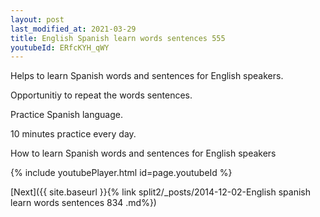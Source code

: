 ```yaml
---
layout: post
last_modified_at: 2021-03-29
title: English Spanish learn words sentences 555 
youtubeId: ERfcKYH_qWY
---
```

 
 
Helps to learn Spanish words and sentences for English speakers.

Opportunitiy to repeat the words sentences. 

Practice Spanish language. 
 
10 minutes practice every day. 
 
How to learn Spanish words and sentences for English speakers 
 
{% include youtubePlayer.html id=page.youtubeId %}
 
 
[Next]({{ site.baseurl }}{% link  split2/_posts/2014-12-02-English spanish learn words sentences 834 .md%})
 
